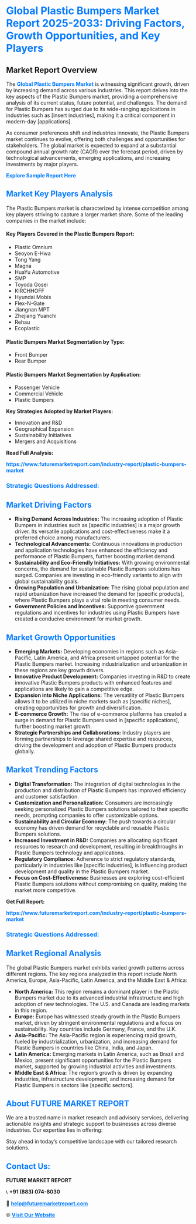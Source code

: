 <h1 style="color: #007BFF;">Global Plastic Bumpers Market Report 2025-2033: Driving Factors, Growth Opportunities, and Key Players</h1>

<section id="overview">
<h2>Market Report Overview</h2>
<p>The <a href="https://www.futuremarketreport.com/industry-report/plastic-bumpers-market" style="color: #007BFF; text-decoration: none;"><strong>Global Plastic Bumpers Market</strong></a> is witnessing significant growth, driven by increasing demand across various industries. This report delves into the key aspects of the Plastic Bumpers market, providing a comprehensive analysis of its current status, future potential, and challenges. The demand for Plastic Bumpers has surged due to its wide-ranging applications in industries such as [insert industries], making it a critical component in modern-day [applications].</p>
<p>As consumer preferences shift and industries innovate, the Plastic Bumpers market continues to evolve, offering both challenges and opportunities for stakeholders. The global market is expected to expand at a substantial compound annual growth rate (CAGR) over the forecast period, driven by technological advancements, emerging applications, and increasing investments by major players.</p>
</section>

<section id="overview">
<p><a href="https://www.futuremarketreport.com/request-sample/reportId=126278" style="color: #007BFF; text-decoration: none;"><strong>Explore Sample Report Here</strong></a></p>
</section>

<section id="key-players">
<h2 style="color: #007BFF;">Market Key Players Analysis</h2>
<p>The Plastic Bumpers market is characterized by intense competition among key players striving to capture a larger market share. Some of the leading companies in the market include:</p>
<h4>Key Players Covered in the Plastic Bumpers Report:</h4>
<ul><li>Plastic Omnium</li><li>Seoyon E-Hwa</li><li>Tong Yang</li><li>Magna</li><li>HuaYu Automotive</li><li>SMP</li><li>Toyoda Gosei</li><li>KIRCHHOFF</li><li>Hyundai Mobis</li><li>Flex-N-Gate</li><li>Jiangnan MPT</li><li>Zhejiang Yuanchi</li><li>Rehau</li><li>Ecoplastic</li></ul>
<h4>Plastic Bumpers Market Segmentation by Type:</h4>
<ul><li>Front Bumper</li><li>Rear Bumper</li></ul>

<h4>Plastic Bumpers Market Segmentation by Application:</h4>
<ul><li>Passenger Vehicle</li><li>Commercial Vehicle</li><li>Plastic Bumpers</li></ul>
<p><strong>Key Strategies Adopted by Market Players:</strong></p>
<ul>
<li>Innovation and R&D</li>
<li>Geographical Expansion</li>
<li>Sustainability Initiatives</li>
<li>Mergers and Acquisitions</li>
</ul>
</section>

<section>
<p><strong>Read Full Analysis: </strong></p><a href="https://www.futuremarketreport.com/industry-report/plastic-bumpers-market" style="color: #007BFF; text-decoration: none;"><strong>https://www.futuremarketreport.com/industry-report/plastic-bumpers-market</strong></a>
<h3 style="color: #007BFF;">Strategic Questions Addressed:</h3>
</section>

<section id="driving-factors">
<h2 style="color: #007BFF;">Market Driving Factors</h2>
<ul>
<li><strong>Rising Demand Across Industries:</strong> The increasing adoption of Plastic Bumpers in industries such as [specific industries] is a major growth driver. Its versatile applications and cost-effectiveness make it a preferred choice among manufacturers.</li>
<li><strong>Technological Advancements:</strong> Continuous innovations in production and application technologies have enhanced the efficiency and performance of Plastic Bumpers, further boosting market demand.</li>
<li><strong>Sustainability and Eco-Friendly Initiatives:</strong> With growing environmental concerns, the demand for sustainable Plastic Bumpers solutions has surged. Companies are investing in eco-friendly variants to align with global sustainability goals.</li>
<li><strong>Growing Population and Urbanization:</strong> The rising global population and rapid urbanization have increased the demand for [specific products], where Plastic Bumpers plays a vital role in meeting consumer needs.</li>
<li><strong>Government Policies and Incentives:</strong> Supportive government regulations and incentives for industries using Plastic Bumpers have created a conducive environment for market growth.</li>
</ul>
</section>

<section id="growth-opportunities">
<h2 style="color: #007BFF;">Market Growth Opportunities</h2>
<ul>
<li><strong>Emerging Markets:</strong> Developing economies in regions such as Asia-Pacific, Latin America, and Africa present untapped potential for the Plastic Bumpers market. Increasing industrialization and urbanization in these regions are key growth drivers.</li>
<li><strong>Innovative Product Development:</strong> Companies investing in R&D to create innovative Plastic Bumpers products with enhanced features and applications are likely to gain a competitive edge.</li>
<li><strong>Expansion into Niche Applications:</strong> The versatility of Plastic Bumpers allows it to be utilized in niche markets such as [specific niches], creating opportunities for growth and diversification.</li>
<li><strong>E-commerce Growth:</strong> The rise of e-commerce platforms has created a surge in demand for Plastic Bumpers used in [specific applications], further boosting market growth.</li>
<li><strong>Strategic Partnerships and Collaborations:</strong> Industry players are forming partnerships to leverage shared expertise and resources, driving the development and adoption of Plastic Bumpers products globally.</li>
</ul>
</section>

<section id="trending-factors">
<h2 style="color: #007BFF;">Market Trending Factors</h2>
<ul>
<li><strong>Digital Transformation:</strong> The integration of digital technologies in the production and distribution of Plastic Bumpers has improved efficiency and customer satisfaction.</li>
<li><strong>Customization and Personalization:</strong> Consumers are increasingly seeking personalized Plastic Bumpers solutions tailored to their specific needs, prompting companies to offer customizable options.</li>
<li><strong>Sustainability and Circular Economy:</strong> The push towards a circular economy has driven demand for recyclable and reusable Plastic Bumpers solutions.</li>
<li><strong>Increased Investment in R&D:</strong> Companies are allocating significant resources to research and development, resulting in breakthroughs in Plastic Bumpers technology and applications.</li>
<li><strong>Regulatory Compliance:</strong> Adherence to strict regulatory standards, particularly in industries like [specific industries], is influencing product development and quality in the Plastic Bumpers market.</li>
<li><strong>Focus on Cost-Effectiveness:</strong> Businesses are exploring cost-efficient Plastic Bumpers solutions without compromising on quality, making the market more competitive.</li>
</ul>
</section>

<section>
<p><strong>Get Full Report: </strong></p><a href="https://www.futuremarketreport.com/industry-report/plastic-bumpers-market" style="color: #007BFF; text-decoration: none;"><strong>https://www.futuremarketreport.com/industry-report/plastic-bumpers-market</strong></a>
<h3 style="color: #007BFF;">Strategic Questions Addressed:</h3>
</section>


<section id="regional-analysis">
<h2 style="color: #007BFF;">Market Regional Analysis</h2>
<p>The global Plastic Bumpers market exhibits varied growth patterns across different regions. The key regions analyzed in this report include North America, Europe, Asia-Pacific, Latin America, and the Middle East & Africa:</p>
<ul>
<li><strong>North America:</strong> This region remains a dominant player in the Plastic Bumpers market due to its advanced industrial infrastructure and high adoption of new technologies. The U.S. and Canada are leading markets in this region.</li>
<li><strong>Europe:</strong> Europe has witnessed steady growth in the Plastic Bumpers market, driven by stringent environmental regulations and a focus on sustainability. Key countries include Germany, France, and the U.K.</li>
<li><strong>Asia-Pacific:</strong> The Asia-Pacific region is experiencing rapid growth, fueled by industrialization, urbanization, and increasing demand for Plastic Bumpers in countries like China, India, and Japan.</li>
<li><strong>Latin America:</strong> Emerging markets in Latin America, such as Brazil and Mexico, present significant opportunities for the Plastic Bumpers market, supported by growing industrial activities and investments.</li>
<li><strong>Middle East & Africa:</strong> The region’s growth is driven by expanding industries, infrastructure development, and increasing demand for Plastic Bumpers in sectors like [specific sectors].</li>
</ul>
</section>

<footer>
<h2 style="color: #007BFF;">About FUTURE MARKET REPORT</h2>
<p>We are a trusted name in market research and advisory services, delivering actionable insights and strategic support to businesses across diverse industries. Our expertise lies in offering:</p>

<p>Stay ahead in today’s competitive landscape with our tailored research solutions.</p>

<h2 style="color: #007BFF;">Contact Us:</h2>
<p><strong>FUTURE MARKET REPORT</strong></p>
<p>📞 <strong>+91 (883) 074-8030</strong></p>
<p>📧 <strong><a href="mailto:help@futuremarketreport.com" style="color: #007BFF;">help@futuremarketreport.com</a></strong></p>
<p>🌐 <strong><a href="https://www.futuremarketreport.com/" style="color: #007BFF;">Visit Our Website</a></strong></p>
</footer>